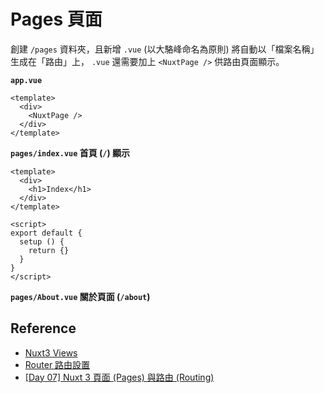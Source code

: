 # Pages 頁面

創建 `/pages` 資料夾，且新增 `.vue` (以大駱峰命名為原則) 將自動以「檔案名稱」生成在「路由」上， `.vue` 還需要加上 `<NuxtPage />` 供路由頁面顯示。


**`app.vue`**

```vue {3}
<template>
  <div>
    <NuxtPage />
  </div>
</template>
```

**`pages/index.vue` 首頁 (`/`) 顯示**

```vue
<template>
  <div>
    <h1>Index</h1>
  </div>
</template>

<script>
export default {
  setup () {
    return {}
  }
}
</script>
```

**`pages/About.vue` 關於頁面 (`/about`)**


## Reference
- [Nuxt3 Views](https://nuxt.com/docs/getting-started/views)
- [Router 路由設置](/nuxt3/router)
- [[Day 07] Nuxt 3 頁面 (Pages) 與路由 (Routing)](https://ithelp.ithome.com.tw/articles/10296131)